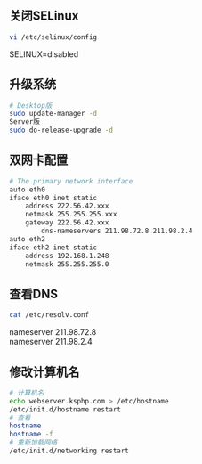 ## 关闭SELinux
``` bash
vi /etc/selinux/config
```
SELINUX=disabled

## 升级系统
``` bash
# Desktop版
sudo update-manager -d
Server版
sudo do-release-upgrade -d
```

## 双网卡配置
``` bash
# The primary network interface
auto eth0
iface eth0 inet static
	address 222.56.42.xxx
	netmask 255.255.255.xxx
	gateway 222.56.42.xxx
		dns-nameservers 211.98.72.8 211.98.2.4
auto eth2
iface eth2 inet static
	address 192.168.1.248
	netmask 255.255.255.0
```

## 查看DNS
``` bash
cat /etc/resolv.conf
```
nameserver 211.98.72.8<br/>
nameserver 211.98.2.4<br/>

## 修改计算机名
``` bash
# 计算机名
echo webserver.ksphp.com > /etc/hostname
/etc/init.d/hostname restart
# 查看
hostname
hostname -f
# 重新加载网络
/etc/init.d/networking restart
```
